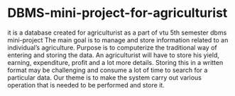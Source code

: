 # DBMS-mini-project-for-agriculturist
it is a database created for agriculturist as a part of vtu 5th semester dbms mini-project
The main goal is to manage and store information related to an individual’s agriculture.
Purpose is to computerize the traditional way of entering and storing the data.
An agriculturist will have to store his yield, earning, expenditure, profit and a lot more details.
Storing this in a written format may be challenging and consume a lot of time to search for a particular data.
Our theme is to make the system carry out various operation that is needed to be performed and store it.
